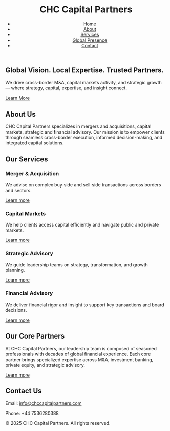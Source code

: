 <!DOCTYPE html>
<html lang="en">
<head>
  <meta charset="UTF-8" />
  <meta name="viewport" content="width=device-width, initial-scale=1.0" />
  <title>CHC Capital Partners</title>
  <link rel="stylesheet" href="styles.css" />
  <link href="https://fonts.googleapis.com/css2?family=Inter:wght@400;600;800&display=swap" rel="stylesheet">
</head>
<body>
  <header>
    <div class="container">
      <h1>CHC Capital Partners</h1>
      <nav>
        <ul>
          <li><a href="#home">Home</a></li>
          <li><a href="#about">About</a></li>
          <li><a href="#gllfservices">Services</a></li>
          <li><a href="#globlprddrmve presence">Global Presence</a></li>
          <li><a href="#contact">Contact</a></li>
        </ul>
      </nav>
    </div>
  </header>

  <section id="home" class="hero">
    <div class="container">
      <h2>Global Vision. Local Expertise. Trusted Partners.</h2>
      <p>We drive cross-border M&A, capital markets activity, and strategic growth — where strategy, capital, expertise, and insight connect.</p>
      <a href="#about" class="btn">Learn More</a>
    </div>
  </section>

  <section id="about" class="about">
    <div class="container">
      <h2>About Us</h2>
      <p>CHC Capital Partners specializes in mergers and acquisitions, capital markets, strategic and financial advisory. Our mission is to empower clients through seamless cross-border execution, informed decision-making, and integrated capital solutions.</p>
    </div>
  </section>

<section id="services" class="services">
  <div class="container">
    <h2>Our Services</h2>
    <div class="service-grid">
      <div class="service-item">
        <div class="content">
          <h3>Merger &amp; Acquisition</h3>
          <p>We advise on complex buy‑side and sell‑side transactions across borders and sectors.</p>
          <a href="#">Learn more</a>
        </div>
      </div>
      <div class="service-item">
        <div class="content">
          <h3>Capital Markets</h3>
          <p>We help clients access capital efficiently and navigate public and private markets.</p>
          <a href="#">Learn more</a>
        </div>
      </div>
      <div class="service-item">
        <div class="content">
          <h3>Strategic Advisory</h3>
          <p>We guide leadership teams on strategy, transformation, and growth planning.</p>
          <a href="#">Learn more</a>
        </div>
      </div>
      <div class="service-item">
        <div class="content">
          <h3>Financial Advisory</h3>
          <p>We deliver financial rigor and insight to support key transactions and board decisions.</p>
          <a href="#">Learn more</a>
        </div>
      </div>
    </div>
  </div>
</section>

  <section id="partners" class="partners">
    <div class="container">
      <h2>Our Core Partners</h2>
      <p>At CHC Capital Partners, our leadership team is composed of seasoned professionals with decades of global financial experience. Each core partner brings specialized expertise across M&A, investment banking, private equity, and strategic advisory.</p>
       <a href="#">Learn more</a>
        </div>
      </div>
    </div>
  </div>
</section>
</section>

  <section id="contact" class="contact">
    <div class="container">
      <h2>Contact Us</h2>
      <p>Email: <a href="mailto:info@chccapitalpartners.com">info@chccapitalpartners.com</a></p>
      <p>Phone: +44 7536280388</p>
    </div>
  </section>

  <footer>
    <div class="container">
      <p>&copy; 2025 CHC Capital Partners. All rights reserved.</p>
    </div>
  </footer>
</body>
</html>
